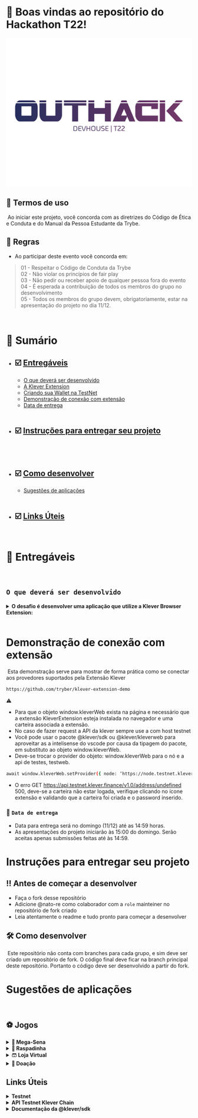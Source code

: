 # 🔆 <strong>Boas vindas ao repositório do Hackathon T22!</strong>

![Hackaton T22](./img/06-LOGO.png)

## 🛑 <strong>Termos de uso</strong>
​
Ao iniciar este projeto, você concorda com as diretrizes do Código de Ética e Conduta e do Manual da Pessoa Estudante da Trybe.
​<br>


## 🚫 <strong>Regras </strong>
- Ao participar deste evento você concorda em:
> 01 - Respeitar o Código de Conduta da Trybe<br>
> 02 - Não violar os princípios de fair play<br>
> 03 - Não  pedir ou receber apoio de qualquer pessoa fora do evento<br>
> 04 -  É esperada a contribuição de todos os membros do grupo no desenvolvimento<br>
> 05 - Todos os membros do grupo devem, obrigatoriamente, estar na apresentação do projeto no dia 11/12.<br>
<br>

# <strong>📗 Sumário</strong>
- ## ☑️ [Entregáveis](#entregáveis)
  * [O que deverá ser desenvolvido](#o-que-deverá-ser-desenvolvido)
  * [A Klever Extension](#a-klever-extension)
  * [Criando sua Wallet na TestNet](#criando-a-wallet-na-testnet)
  * [Demonstração de conexão com extensão](#demonstracao-de-conexao-com-extensão)
  * [Data de entrega](#data-de-entrega)
​<br><br>
- ## ☑️ [Instruções para entregar seu projeto](#instruções-para-entregar-seu-projeto)
​<br><br>
- ## ☑️ [Como desenvolver](#como-desenvolver)
  * [Sugestões de aplicações](#sugestões-de-aplicações)
​<br><br>
- ## ☑️ [Links Úteis](#links-uteis)
​
# 📝 Entregáveis
​

## `O que deverá ser desenvolvido`
<details>
<summary><strong>O desafio é desenvolver uma aplicação que utilize a Klever Browser Extension:</strong></summary>
​

- A extensão permite que os usuários listem suas transações, recebam fundos, gerenciem 
várias contas, gerem e redefinam suas contas e, mais importante, integrem-no ao
KleverChain Explorer para visualizar cada transação.
​
- Devido as facilidades que a Klever Extension nos entrega, o objetivo é utilizar a criatividade
para desenvolver soluções para nosso dia-a-dia em que o usuário possa utilizar a
extension.
<br>

​
### `A Klever Extention`
​
Para efetuar o download da Klever extension:
```bash
1. Acesse a url: https://chrome.google.com/webstore/detail/klever-wallet/lmbifcmbofehdpolpdpnlcnanolnlkec
2. Certifique-se que está logado na conta gmail que você forneceu durante a inscrição para o Hackathon.
3. Crie seu login seguindo os comandos da extensão.
```
## Imagens da extensão
<p float="left">

![Hackaton T22 - Wallet01](./img/chromeExtensionImg1.jpg) 

![Hackaton T22 - Wallet02](./img/chromeExtensionImg2.jpg) 

![Hackaton T22 - Wallet02](./img/chromeExtensionImg3.jpg) 

</p>

### Criando sua Wallet na TestNet
Após fazer o download da Klever Extention é hora de criar Wallet na TestNet:
1. acesse a seguinte url
```bash 
https://kapps-demo-testnet.web.app/connect
```
2. Clique em GENERATE NEW ACCOUNT e salve o arquivo .pem
3. Faça o upload do arquivo .pem salvo na mesma página e clique em REQUEST DAILY KLV
4. Acesse a Klever Extension e clique em IMPORT WALLET e siga os prompts
5. A partir daqui sua Wallet estará pronta para ser utilizada

!! Usuários de Linux: Você precisa clicar em inspecionar a extensão enquanto faz o upload do arquivo .pem
</details>
​


# Demonstração de conexão com extensão
​
Esta demonstração serve para mostrar de forma prática como se conectar aos provedores suportados pela Extensão Klever 
```bash
https://github.com/tryber/klever-extension-demo
```
:warning: 
* Para que o objeto window.kleverWeb exista na página e necessário que a extensão KleverExtension esteja instalada no navegador e uma carteira associada a extensão.
* No caso de fazer request a API da klever sempre use a com host testnet
* Você pode usar o pacote @klever/sdk ou @klever/kleverweb para aproveitar as a intelisense do vscode por causa da tipagem do pacote, em substituto ao objeto window.kleverWeb.
* Deve-se trocar o provider do objeto: window.kleverWeb para o nó e a api de testes, testweb. 
```bash 
await window.kleverWeb.setProvider({ node: ‘https://node.testnet.klever.finance’, api: ‘https://api.testnet.klever.finance’, });
```
* O erro GET https://api.testnet.klever.finance/v1.0/address/undefined 500, deve-se a carteira não estar logada, verifique clicando no ícone extensão e validando que a carteira foi criada e o password inserido.




### 📆 `Data de entrega`
- Data para entrega será no domingo (11/12) até as 14:59 horas.<br>
- As apresentações do projeto iniciarão às 15:00 do domingo. Serão aceitas apenas submissões feitas até às 14:59.
​
# Instruções para entregar seu projeto

## ‼ Antes de começar a desenvolver

- Faça o fork desse repositório
- Adicione @nato-re como colaborador com a `role` mainteiner no repositório de fork criado
- Leia atentamente o readme e tudo pronto para começar a desenvolver

## 🛠 Como desenvolver
​
Este repositório não conta com branches para cada grupo, e sim deve ser criado um repositório de fork.
O código final deve ficar na branch principal deste repositório. Portanto o código deve ser desenvolvido a partir do fork.
​
# **Sugestões** de aplicações
​
## ⚽️ Jogos

<details>
  <summary><strong>🤑 Mega-Sena </strong></summary><br />

- O jogador deve escolher 6 números dentre 60
- Deve ser feita uma transação para confirmar a aposta
- Com a aposta confirmada, exibir os números selecionados e executar o sorteio
- O usuário ganha se sair seus 6 números sorteados dentre os 60
- Caso tenha ganho, exibir para o usuário quanto ele ganhou e que uma
transação será feita com o valor
- Caso não ganhe exibir uma mensagem e uma opção para tentar novamente
</details>
<details>

  <summary><strong>🔖 Raspadinha </strong></summary><br />

- O jogador deve comprar uma raspadinha
- cada raspadinha possui 5 estrelas cinzas
- Deve ser feita uma transação para confirmar a compra
- Com a aposta confirmada, executar o sorteio
- O usuário ganha se sair 3 estrelas da mesma cor, teremos 3 possíveis cores
(azul, verde e amarelo)
- Caso tenha ganho, exibir para o usuário quanto ele ganhou e que uma
transação será feita com o valor
- Caso não ganhe exibir uma mensagem e uma opção para tentar novamente
</details>

<details>
  <summary><strong>🩳 Loja Virtual </strong></summary><br />

- Criar uma página com listagem de produtos
- Ao clicar em um produto deve ir para a página de detalhe do produto
- nome, images, descrição, valor, botão de compra
- Quando o usuário clicar para comprar, deve ser feita uma transação para confirmar a
compra
- Ao confirmar a transação deve exibir uma mensagem de confirmação de compra
</details>

<details>
  <summary><strong>🙏 Doação </strong></summary><br />

- Criar uma página para uma causa social instituição receber doação para uma causa
social
- imagens
- descrição e ações da causa
- quem apoia
- valor total já foi doado
- exibir últimas doações
- botão de doação
- O usuário pode doar através de uma transação
- Exibir uma mensagem de agradecimento
</details>

## Links Úteis

<details>
  <summary><strong> Testnet </strong></summary><br />
http://testnet.kleverscan.org/ <br />
- Aqui você consegue visualizar todas as transações da na rede Testnet
</details>

<details>
<summary><strong> API Testnet Klever Chain </strong></summary><br />
https://api.testnet.klever.finance/swagger/index.html <br />
- Todas as informações sobre as carteiras criadas estão aqui
</details>

<details>
<summary><strong> Documentação da @klever/sdk  </strong></summary><br />
https://www.npmjs.com/package/@klever/sdk <br />
- Todas as informações sobre como conectar via sdk 
- :warning: Exemplo também demostrado na Demo
</details>
